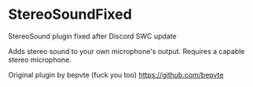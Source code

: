 # StereoSoundFixed
StereoSound plugin fixed after Discord SWC update

Adds stereo sound to your own microphone's output. Requires a capable stereo microphone.

Original plugin by bepvte (fuck you too) https://github.com/bepvte
